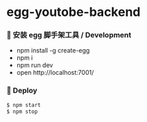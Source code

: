 # egg-youtobe-backend

### 🚀 安装 egg 脚手架工具 / Development
-  npm install -g create-egg
-  npm i
-  npm run dev
-  open http://localhost:7001/

### 🚀 Deploy
```bash
$ npm start
$ npm stop
```
